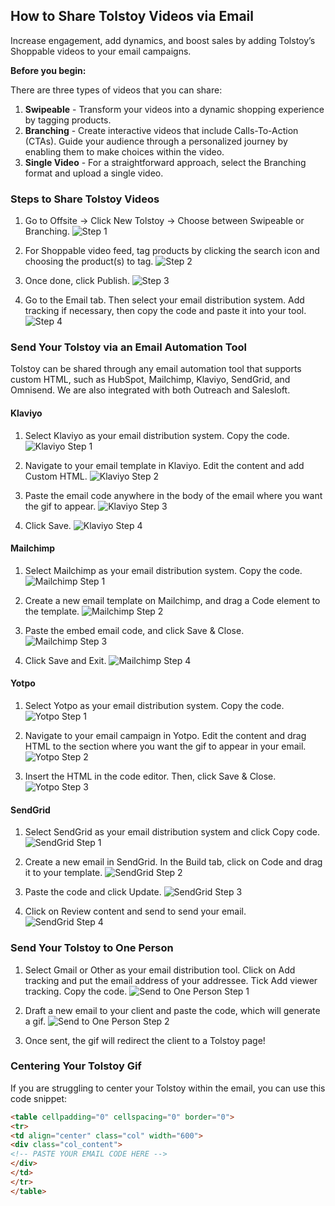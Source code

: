 ## How to Share Tolstoy Videos via Email

Increase engagement, add dynamics, and boost sales by adding Tolstoy’s Shoppable videos to your email campaigns.

**Before you begin:**

There are three types of videos that you can share:

1. **Swipeable** - Transform your videos into a dynamic shopping experience by tagging products.
2. **Branching** - Create interactive videos that include Calls-To-Action (CTAs). Guide your audience through a personalized journey by enabling them to make choices within the video.
3. **Single Video** - For a straightforward approach, select the Branching format and upload a single video.

### Steps to Share Tolstoy Videos

1. Go to Offsite -> Click New Tolstoy -> Choose between Swipeable or Branching.
   ![Step 1](https://downloads.intercomcdn.com/i/o/979221906/8bab7ac578036bf6c22ff97d/image.png)

2. For Shoppable video feed, tag products by clicking the search icon and choosing the product(s) to tag.
   ![Step 2](https://downloads.intercomcdn.com/i/o/979329414/8986c0f7593c41df2134aafe/image.png)

3. Once done, click Publish.
   ![Step 3](https://downloads.intercomcdn.com/i/o/979333315/3196d349f2e9703f15219dab/image.png)

4. Go to the Email tab. Then select your email distribution system. Add tracking if necessary, then copy the code and paste it into your tool.
   ![Step 4](https://downloads.intercomcdn.com/i/o/745209101/bcceb78877048f30e7b4be4d/image.png)

### Send Your Tolstoy via an Email Automation Tool

Tolstoy can be shared through any email automation tool that supports custom HTML, such as HubSpot, Mailchimp, Klaviyo, SendGrid, and Omnisend. We are also integrated with both Outreach and Salesloft.

#### Klaviyo

1. Select Klaviyo as your email distribution system. Copy the code.
   ![Klaviyo Step 1](https://downloads.intercomcdn.com/i/o/745216392/b5d0d3227a02eb5204eb7ae1/image.png)

2. Navigate to your email template in Klaviyo. Edit the content and add Custom HTML.
   ![Klaviyo Step 2](https://downloads.intercomcdn.com/i/o/415143541/1edb7da662f070c0acca0da4/image.png)

3. Paste the email code anywhere in the body of the email where you want the gif to appear.
   ![Klaviyo Step 3](https://downloads.intercomcdn.com/i/o/415144754/f3f1df071610f39dfcf7c3b3/klaviyo+gif.gif)

4. Click Save.
   ![Klaviyo Step 4](https://downloads.intercomcdn.com/i/o/415145272/e2b9025b1d6503d8d9881d44/image.png)

#### Mailchimp

1. Select Mailchimp as your email distribution system. Copy the code.
   ![Mailchimp Step 1](https://downloads.intercomcdn.com/i/o/745219453/089e5487881a409da1b67813/image.png)

2. Create a new email template on Mailchimp, and drag a Code element to the template.
   ![Mailchimp Step 2](https://downloads.intercomcdn.com/i/o/438693593/29e00e1b893bd820d2b5e7af/image.png)

3. Paste the embed email code, and click Save & Close.
   ![Mailchimp Step 3](https://downloads.intercomcdn.com/i/o/438700016/8cec152a9de6e2582d6a25dd/image.png)

4. Click Save and Exit.
   ![Mailchimp Step 4](https://downloads.intercomcdn.com/i/o/438701090/b598ae645b55f019cb71429b/image.png)

#### Yotpo

1. Select Yotpo as your email distribution system. Copy the code.
   ![Yotpo Step 1](https://downloads.intercomcdn.com/i/o/979015624/819172957ebdbbb9c62d17f5/image.png)

2. Navigate to your email campaign in Yotpo. Edit the content and drag HTML to the section where you want the gif to appear in your email.
   ![Yotpo Step 2](https://downloads.intercomcdn.com/i/o/979131969/f9531a9dfec3f0b562274a4a/image.png)

3. Insert the HTML in the code editor. Then, click Save & Close.
   ![Yotpo Step 3](https://downloads.intercomcdn.com/i/o/979134716/fa0d531f5145a7de97ddfbe0/image.png)

#### SendGrid

1. Select SendGrid as your email distribution system and click Copy code.
   ![SendGrid Step 1](https://downloads.intercomcdn.com/i/o/745223151/1d6f1972b7f3ed8e801a8302/image.png)

2. Create a new email in SendGrid. In the Build tab, click on Code and drag it to your template.
   ![SendGrid Step 2](https://downloads.intercomcdn.com/i/o/438714488/cad63125843e404550a165ea/image.png)

3. Paste the code and click Update.
   ![SendGrid Step 3](https://downloads.intercomcdn.com/i/o/438716169/5fb118c6054d7d3f039a3d3c/image.png)

4. Click on Review content and send to send your email.
   ![SendGrid Step 4](https://downloads.intercomcdn.com/i/o/438717476/1dbf01c362d495cc10f6468f/image.png)

### Send Your Tolstoy to One Person

1. Select Gmail or Other as your email distribution tool. Click on Add tracking and put the email address of your addressee. Tick Add viewer tracking. Copy the code.
   ![Send to One Person Step 1](https://downloads.intercomcdn.com/i/o/745210917/5cb0d0e9c01feea65728e0b9/image.png)

2. Draft a new email to your client and paste the code, which will generate a gif.
   ![Send to One Person Step 2](https://downloads.intercomcdn.com/i/o/504468685/6c3646be2a4a42a1b93335f1/image.png)

3. Once sent, the gif will redirect the client to a Tolstoy page!

### Centering Your Tolstoy Gif

If you are struggling to center your Tolstoy within the email, you can use this code snippet:

```html
<table cellpadding="0" cellspacing="0" border="0">
<tr>
<td align="center" class="col" width="600">
<div class="col_content">
<!-- PASTE YOUR EMAIL CODE HERE -->
</div>
</td>
</tr>
</table>


